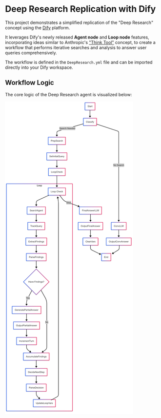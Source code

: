 # Deep Research Replication with Dify

This project demonstrates a simplified replication of the "Deep Research" concept using the [Dify](https://github.com/langgenius/dify) platform.

It leverages Dify's newly released **Agent node** and **Loop node** features, incorporating ideas similar to Anthropic's ["Think Tool"](https://www.anthropic.com/engineering/claude-think-tool) concept, to create a workflow that performs iterative searches and analysis to answer user queries comprehensively.

The workflow is defined in the `DeepResearch.yml` file and can be imported directly into your Dify workspace.

## Workflow Logic

The core logic of the Deep Research agent is visualized below:

![Deep Research Workflow Logic](logic.png)
